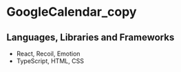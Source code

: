 # GoogleCalendar_copy

## Languages, Libraries and Frameworks
- React, Recoil, Emotion
- TypeScript, HTML, CSS
